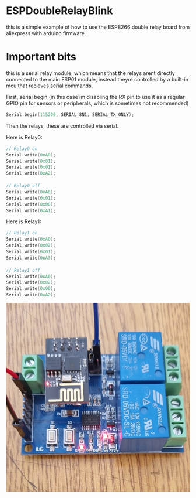 # ESPDoubleRelayBlink
this is a simple example of how to use the ESP8266 double relay board from aliexpress with arduino firmware.

# Important bits
this is a serial relay module, which means that the relays arent directly connected to the main ESP01 module, instead theyre controlled by a built-in mcu that recieves serial commands.

First, serial begin (in this case im disabling the RX pin to use it as a regular GPIO pin for sensors or peripherals, which is sometimes not recommended)
```C++
Serial.begin(115200, SERIAL_8N1, SERIAL_TX_ONLY);
```
Then the relays, these are controlled via serial.

Here is Relay0:
```C++
// Relay0 on
Serial.write(0xA0);
Serial.write(0x01);
Serial.write(0x01);
Serial.write(0xA2);
  
// Relay0 off
Serial.write(0xA0);
Serial.write(0x01);
Serial.write(0x00);
Serial.write(0xA1);
```
Here is Relay1:
```C++
// Relay1 on
Serial.write(0xA0);
Serial.write(0x02);
Serial.write(0x01);
Serial.write(0xA3);
  
// Relay1 off
Serial.write(0xA0);
Serial.write(0x02);
Serial.write(0x00);
Serial.write(0xA2);
```

![alt text](https://github.com/TheRegularDX/ESPDoubleRelayBlink/blob/master/relays.jpg)
